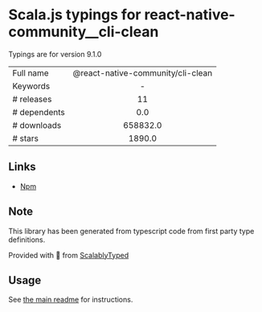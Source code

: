 
# Scala.js typings for react-native-community__cli-clean

Typings are for version 9.1.0



|                    |                 |
| ------------------ | :-------------: |
| Full name          | @react-native-community/cli-clean |
| Keywords           | - |
| # releases         | 11 |
| # dependents       | 0.0 |
| # downloads        | 658832.0 |
| # stars            | 1890.0 |

## Links
- [Npm](https://www.npmjs.com/package/%40react-native-community%2Fcli-clean)
    


## Note
This library has been generated from typescript code from first party type definitions.

Provided with :purple_heart: from [ScalablyTyped](https://github.com/oyvindberg/ScalablyTyped)

## Usage
See [the main readme](../../readme.md) for instructions.


